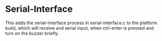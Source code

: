 Serial-Interface
===========

This adds the serial-interface process in serial-interface.c to the platform build, which
will receive and serial input, when ctrl-enter is pressed and turn on the buzzer briefly.

